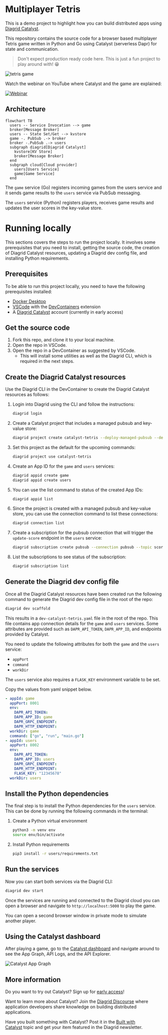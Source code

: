 # Multiplayer Tetris

This is a demo project to highlight how you can build distributed apps using [Diagrid Catalyst](https://www.diagrid.io/catalyst).

This repository contains the source code for a
browser based multiplayer Tetris game written in Python and Go using Catalyst (serverless Dapr) for state and communication.

> Don't expect production ready code here. This is just a fun project to play around with! 😁

![tetris game](images/tetris_game.gif)

Watch the webinar on YouTube where Catalyst and the game are explained:

[![Webinar](https://img.youtube.com/vi/VS036hE6cvg/0.jpg)](https://youtu.be/VS036hE6cvg)

## Architecture

```mermaid
flowchart TB
  users -- Service Invocation --> game
  broker[Message Broker]
  users -- State Set/Get --> kvstore
  game -. PubSub .-> broker
  broker -.PubSub .-> users
  subgraph diagrid[Diagrid Catalyst]
    kvstore[KV Store]
    broker[Message Broker]
  end
  subgraph cloud[Cloud provider]
    users[Users Service]
    game[Game Service]
  end
```

The `game` service (Go) registers incoming games from the users service and it sends game results to the `users` service via PubSub messaging.

The `users` service (Python) registers players, receives game results and updates the user scores in the key-value store.

# Running locally

This sections covers the steps to run the project locally. It involves some prerequisites that you need to install, getting the source code, the creation of Diagrid Catalyst resources, updating a Diagrid dev config file, and installing Python requirements.

## Prerequisites

To be able to run this project locally, you need to have the following prerequisites installed:

- [Docker Desktop](https://docs.docker.com/get-docker/)
- [VSCode](https://code.visualstudio.com/) with the [DevContainers](https://marketplace.visualstudio.com/items?itemName=ms-vscode-remote.remote-containers) extension
- A [Diagrid Catalyst](https://www.diagrid.io/catalyst) account (currently in early access)

## Get the source code

1. Fork this repo, and clone it to your local machine.
2. Open the repo in VSCode.
3. Open the repo in a DevContainer as suggested by VSCode.
   - This will install some utilities as well as the Diagrid CLI, which is required in the next steps.

## Create the Diagrid Catalyst resources

Use the Diagrid CLI in the DevContainer to create the Diagrid Catalyst resources as follows:

1. Login into Diagrid using the CLI and follow the instructions:

    ```bash
    diagrid login
    ```

2. Create a Catalyst project that includes a managed pubsub and key-value store:

    ```bash
    diagrid project create catalyst-tetris --deploy-managed-pubsub --deploy-managed-kv
    ```

3. Set this project as the default for the upcoming commands:

    ```bash
    diagrid project use catalyst-tetris
    ```

4. Create an App ID for the `game` and `users` services:

    ```bash
    diagrid appid create game
    diagrid appid create users
    ```

5. You can use the list command to status of the created App IDs:

    ```bash
    diagrid appid list
    ```

6. Since the project is created with a managed pubsub and key-value store, you can use the connection command to list these connections:

    ```bash
    diagrid connection list
    ```

7. Create a subscription for the pubsub connection that will trigger the `update-score` endpoint in the `users` service:

    ```bash
    diagrid subscription create pubsub --connection pubsub --topic scoreupdates --route /update-score --scopes users
    ```

8. List the subscriptions to see status of the subscription:

    ```bash
    diagrid subscription list
    ```

## Generate the Diagrid dev config file

Once all the Diagrid Catalyst resources have been created run the following command to generate the Diagrid dev config file in the root of the repo:

```bash
diagrid dev scaffold
```

This results in a `dev-catalyst-tetris.yaml` file in the root of the repo. This file contains app connection details for the `game` and `users` services. Some attributes are provided such as `DAPR_API_TOKEN`, `DAPR_APP_ID`, and endpoints provided by Catalyst.

You need to update the following attributes for both the `game` and the `users` service:

- `appPort`
- `command`
- `workDir`

The `users` service also requires a `FLASK_KEY` environment variable to be set.

Copy the values from yaml snippet below.

```yaml
- appId: game
  appPort: 8001
  env:
    DAPR_API_TOKEN: 
    DAPR_APP_ID: game
    DAPR_GRPC_ENDPOINT: 
    DAPR_HTTP_ENDPOINT: 
  workDir: game
  command: ["go", "run", "main.go"]
- appId: users
  appPort: 8002
  env:
    DAPR_API_TOKEN:
    DAPR_APP_ID: users
    DAPR_GRPC_ENDPOINT:
    DAPR_HTTP_ENDPOINT:
    FLASK_KEY: "12345678"
  workDir: users
```

## Install the Python dependencies

The final step is to install the Python dependencies for the `users` service. This can be done by running the following commands in the terminal:

1. Create a Python virtual environment

    ```bash
    python3 -m venv env
    source env/bin/activate
    ```

2. Install Python requirements

    ```bash
    pip3 install -r users/requirements.txt
    ```

## Run the services

Now you can start both services via the Diagrid CLI:

```bash
diagrid dev start
```

Once the services are running and connected to the Diagrid cloud you can open a browser and navigate to `http://localhost:5000` to play the game.

You can open a second browser window in private mode to simulate another player.

## Using the Catalyst dashboard

After playing a game, go to the [Catalyst dashboard](https://catalyst.diagrid.io/) and navigate around to see the App Graph, API Logs, and the API Explorer.

![Catalyst App Graph](images/app-graph.png)

## More information

Do you want to try out Catalyst? Sign up for [early access](https://pages.diagrid.io/catalyst-early-access-waitlist)!

Want to learn more about Catalyst? Join the [Diagrid Discourse](https://community.diagrid.io/) where application developers share knowledge on building distributed applications.

Have you built something with Catalyst? Post it in the [Built with Catalyst](https://community.diagrid.io/t/built-with-catalyst/23) topic and get your item featured in the Diagrid newsletter.
